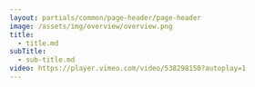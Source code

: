 ```yaml
---
layout: partials/common/page-header/page-header
image: /assets/img/overview/overview.png
title:
  - title.md
subTitle:
  - sub-title.md
video: https://player.vimeo.com/video/538298150?autoplay=1
---
```

